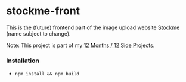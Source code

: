 # stockme-front

This is the (future) frontend part of the image upload website [Stockme](http://stockme.fr) (name subject to change).

Note: This project is part of my [12 Months / 12 Side Projects](https://blog.1ppm.club/12-months-12-side-projects-are-you-in-c395dbcd648e#.1l5cy0ooh).

### Installation

* `npm install && npm build`
